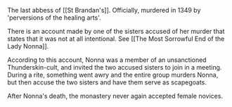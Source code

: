 The last abbess of [[St Brandan's]]. 
Officially, murdered in 1349 by 'perversions of the healing arts'.

There is an account made by one of the sisters accused of her murder that states that it was not at all intentional. See [[The Most Sorrowful End of the Lady Nonna]]. 

According to this account, Nonna was a member of an unsanctioned Thunderskin-cult, and invited the two accused sisters to join in a meeting. During a rite, something went awry and the entire group murders Nonna, but then accuse the two sisters and have them serve as scapegoats. 

After Nonna's death, the monastery never again accepted female novices. 

